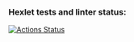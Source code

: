 ### Hexlet tests and linter status:
[![Actions Status](https://github.com/NatashaWolf/frontend-project-lvl1/workflows/hexlet-check/badge.svg)](https://github.com/NatashaWolf/frontend-project-lvl1/actions)
